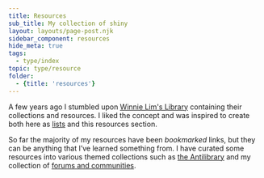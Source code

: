 ```yaml
---
title: Resources
sub_title: My collection of shiny
layout: layouts/page-post.njk
sidebar_component: resources
hide_meta: true
tags:
  - type/index
topic: type/resource
folder:
  - {title: 'resources'}
---
```


A few years ago I stumbled upon [Winnie Lim's Library](https://winnielim.org/library/) containing their collections and resources. I liked the concept and was inspired to create both here as [lists](/lists/) and this resources section.

So far the majority of my resources have been _bookmarked_ links, but they can be anything that I’ve learned something from. I have curated some resources into various themed collections such as [the Antilibrary](/antilibrary/) and my collection of [forums and communities](/lists/forum/).
